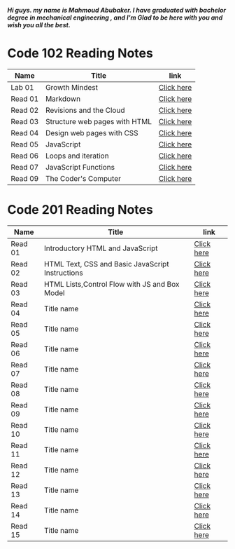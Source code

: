 ***Hi guys. my name is Mahmoud Abubaker. I have graduated with bachelor degree in mechanical engineering , and I'm Glad to be here with you and wish you all the best.***


# Code 102 Reading Notes

| Name  |   Title                       |link              |
|-------|------------------------------ |------------------|
|Lab 01 | Growth Mindest                | [Click here](https://mahmoudabubaker9.github.io/reading-notes/Lab01)   |
|Read 01| Markdown                      | [Click here](https://mahmoudabubaker9.github.io/reading-notes/Read01)  |
|Read 02| Revisions and the Cloud       | [Click here](https://mahmoudabubaker9.github.io/reading-notes/Read02)  |
|Read 03| Structure web pages with HTML | [Click here](https://mahmoudabubaker9.github.io/reading-notes/Read03)  |
|Read 04| Design web pages with CSS     | [Click here](https://mahmoudabubaker9.github.io/reading-notes/Read04)  |
|Read 05| JavaScript                    | [Click here](https://mahmoudabubaker9.github.io/reading-notes/Read05)  |
|Read 06| Loops and iteration           | [Click here](https://mahmoudabubaker9.github.io/reading-notes/Read06)  |
|Read 07| JavaScript Functions          | [Click here](https://mahmoudabubaker9.github.io/reading-notes/Read07)  |
|Read 09| The Coder's Computer          | [Click here](https://mahmoudabubaker9.github.io/reading-notes/Read09)  |



# Code 201 Reading Notes

| Name  |   Title                                          |link              |
|-------|--------------------------------------------------|------------------|
|Read 01 |Introductory HTML and JavaScript                 | [Click here](https://mahmoudabubaker9.github.io/reading-notes/Read201)           |
|Read 02 |HTML Text, CSS  and Basic JavaScript Instructions| [Click here](https://mahmoudabubaker9.github.io/reading-notes/Read202)           |
|Read 03 |HTML Lists,Control Flow with JS and Box Model    | [Click here](https://mahmoudabubaker9.github.io/reading-notes/Read203)           |
|Read 04 |     Title name                                  | [Click here](https://mahmoudabubaker9.github.io/reading-notes/Read200)           |
|Read 05 |     Title name                                  | [Click here](https://mahmoudabubaker9.github.io/reading-notes/Read200)           |
|Read 06 |     Title name                                  | [Click here](https://mahmoudabubaker9.github.io/reading-notes/Read200)           |
|Read 07 |     Title name                                  | [Click here](https://mahmoudabubaker9.github.io/reading-notes/Read200)           |
|Read 08 |     Title name                                  | [Click here](https://mahmoudabubaker9.github.io/reading-notes/Read200)           |
|Read 09 |     Title name                                  | [Click here](https://mahmoudabubaker9.github.io/reading-notes/Read200)           |
|Read 10 |     Title name                                  | [Click here](https://mahmoudabubaker9.github.io/reading-notes/Read200)           |
|Read 11 |     Title name                                  | [Click here](https://mahmoudabubaker9.github.io/reading-notes/Read200)           |
|Read 12 |     Title name                                  | [Click here](https://mahmoudabubaker9.github.io/reading-notes/Read200)           |
|Read 13 |     Title name                                  | [Click here](https://mahmoudabubaker9.github.io/reading-notes/Read200)           |
|Read 14 |     Title name                                  | [Click here](https://mahmoudabubaker9.github.io/reading-notes/Read200)           |
|Read 15 |     Title name                                  | [Click here](https://mahmoudabubaker9.github.io/reading-notes/Read200)           |

